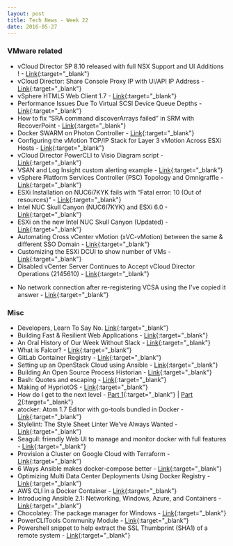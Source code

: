 ```yaml
---
layout: post
title: Tech News - Week 22
date: 2016-05-27
---
```


### VMware related

* vCloud Director SP 8.10 released with full NSX Support and UI Additions ! -
  [Link](http://anthonyspiteri.net/released-vcloud-director-sp-8-10-ui-additions/){:target="_blank"}
* vCloud Director: Share Console Proxy IP with UI/API IP Address -
  [Link](https://fojta.wordpress.com/2016/05/27/vcloud-director-share-console-proxy-ip-with-uiapi-ip-address/){:target="_blank"}
* vSphere HTML5 Web Client 1.7 -
  [Link](https://labs.vmware.com/flings/vsphere-html5-web-client#changelog){:target="_blank"}
* Performance Issues Due To Virtual SCSI Device Queue Depths -
  [Link](http://longwhiteclouds.com/2016/05/24/performance-issues-due-to-virtual-scsi-device-queue-depths/){:target="_blank"}
* How to fix “SRA command discoverArrays failed” in SRM with RecoverPoint -
  [Link](https://miketabor.com/fix-sra-command-discoverarrays-failed-srm-recoverpoint/){:target="_blank"}
* Docker SWARM on Photon Controller -
  [Link](http://cormachogan.com/2016/05/26/docker-swarm-photon-controller/){:target="_blank"}
* Configuring the vMotion TCP/IP Stack for Layer 3 vMotion Across ESXi Hosts -
  [Link](http://wahlnetwork.com/2016/05/26/vmotion-tcpip-stack-layer-3-vmotion/){:target="_blank"}
* vCloud Director PowerCLI to Visio Diagram script -
  [Link](https://github.com/skyscape-cloud-services/skyscape-powershell-vcloud-to-visio){:target="_blank"}
* VSAN and Log Insight custom alerting example -
  [Link](http://anthonyspiteri.net/vsan-log-insight-custom-alerting-example/){:target="_blank"}
* vSphere Platform Services Controller (PSC) Topology and Omnigraffle -
  [Link](http://vninja.net/virtualization/vsphere-platform-services-controller-psc-topology-and-omnigraffle/){:target="_blank"}
* ESXi Installation on NUC6i7KYK fails with “Fatal error: 10 (Out of resources)” -
  [Link](http://www.virten.net/2016/05/esxi-installation-on-nuc6i7kyk-fails-with-fatal-error-10-out-of-resources/){:target="_blank"}
* Intel NUC Skull Canyon (NUC6I7KYK) and ESXi 6.0 -
  [Link](http://www.bussink.ch/?p=1729){:target="_blank"}
* ESXi on the new Intel NUC Skull Canyon (Updated) -
  [Link](http://www.virtuallyghetto.com/2016/05/heads-up-esxi-not-working-on-the-new-intel-nuc-skull-canyon.html){:target="_blank"}
* Automating Cross vCenter vMotion (xVC-vMotion) between the same & different SSO Domain -
  [Link](http://www.virtuallyghetto.com/2016/05/automating-cross-vcenter-vmotion-xvc-vmotion-between-the-same-different-sso-domain.html){:target="_blank"}
* Customizing the ESXi DCUI to show number of VMs -
  [Link](http://www.virtuallyghetto.com/2016/05/customizing-the-esxi-dcui-to-show-number-of-vms.html){:target="_blank"}
* Disabled vCenter Server Continues to Accept vCloud Director Operations (2145610) -
  [Link](https://kb.vmware.com/kb/2145610){:target="_blank"}
- No network connection after re-registering VCSA using the I've copied it answer -
  [Link](http://frankdenneman.nl/2016/05/24/no-network-connection-after-re-registering-vcsa-using-the-ive-copied-it-answer/){:target="_blank"}

### Misc

* Developers, Learn To Say No.
  [Link](https://medium.com/@akosma/developers-learn-to-say-no-777fe571b38d#.pjnvpi12d){:target="_blank"}
* Building Fast & Resilient Web Applications -
  [Link](https://www.igvita.com/2016/05/20/building-fast-and-resilient-web-applications/){:target="_blank"}
* An Oral History of Our Week Without Slack -
  [Link](http://motherboard.vice.com/read/an-oral-history-of-our-week-without-slack){:target="_blank"}
* What is Falcor? -
  [Link](https://netflix.github.io/falcor/starter/what-is-falcor.html){:target="_blank"}
* GitLab Container Registry -
  [Link](https://about.gitlab.com/2016/05/23/gitlab-container-registry/){:target="_blank"}
* Setting up an OpenStack Cloud using Ansible -
  [Link](https://www.reversengineered.com/2016/05/09/setting-up-an-openstack-cloud-using-ansible/){:target="_blank"}
* Building An Open Source Process Historian -
  [Link](http://coussej.github.io/2016/04/18/Building-An-Open-Source-Process-Historian/){:target="_blank"}
* Bash: Quotes and escaping -
  [Link](http://wiki.bash-hackers.org/syntax/quoting){:target="_blank"}
* Making of HypriotOS -
  [Link](http://blog.hypriot.com/post/making-of-hypriotos/){:target="_blank"}
* How do I get to the next level -
  [Part 1](http://www.yellow-bricks.com/2015/02/24/how-do-i-get-to-the-next-level/){:target="_blank"} |
  [Part 2](http://www.yellow-bricks.com/2016/05/26/get-next-level-part-2/){:target="_blank"}
* atocker: Atom 1.7 Editor with go-tools bundled in Docker -
  [Link](https://github.com/ulrichSchreiner/atocker){:target="_blank"}
* Stylelint: The Style Sheet Linter We’ve Always Wanted -
  [Link](https://www.smashingmagazine.com/2016/05/stylelint-the-style-sheet-linter-weve-always-wanted/){:target="_blank"}
* Seagull: friendly Web UI to manage and monitor docker with full features -
  [Link](https://github.com/tobegit3hub/seagull#seagull----){:target="_blank"}
* Provision a Cluster on Google Cloud with Terraform -
  [Link](https://lincolnloop.com/blog/provision-cluster-google-cloud-terraform/){:target="_blank"}
* 6 Ways Ansible makes docker-compose better -
  [Link](https://www.ansible.com/blog/six-ways-ansible-makes-docker-compose-better){:target="_blank"}
* Optimizing Multi Data Center Deployments Using Docker Registry -
  [Link](http://www.infobip.com/en/engineering/optimizing-multi-data-center-deployments-using-docker-registry){:target="_blank"}
* AWS CLI in a Docker Container -
  [Link](https://blog.flowlog-stats.com/2016/05/03/aws-cli-in-a-docker-container/){:target="_blank"}
* Introducing Ansible 2.1: Networking, Windows, Azure, and Containers -
  [Link](https://www.ansible.com/blog/ansible-2.1){:target="_blank"}
* Chocolatey: The package manager for Windows -
  [Link](https://chocolatey.org/){:target="_blank"}
* PowerCLITools Community Module -
  [Link](https://github.com/jonathanmedd/PowerCLITools){:target="_blank"}
* Powershell snippet to help extract the SSL Thumbprint (SHA1) of a remote system -
  [Link](https://gist.github.com/lamw/988e4599c0f88d9fc25c9f2af8b72c92){:target="_blank"}
